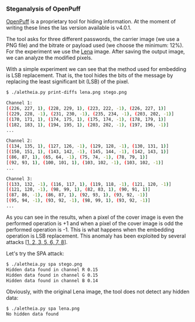 
### Steganalysis of OpenPuff

[OpenPuff](https://embeddedsw.net/OpenPuff_Steganography_Home.html) is a proprietary tool for hiding information. At the moment of writing these lines the las version available is v4.0.1.

The tool asks for three different passwords, the carrier image (we use a PNG file) and the bitrate or payload used (we choose the minimum: 12%). For the experiment we use the [Lena](https://daniellerch.me/images/lena.png) image. After saving the output image, we can analyze the modified pixels.

With a simple experiment we can see that the method used for embedding is LSB replacement. That is, the tool hides the bits of the message by replacing the least significant bit (LSB) of the pixel. 

```bash
$ ./aletheia.py print-diffs lena.png stego.png

Channel 1:                                                                                                                            
[(226, 227, 1), (228, 229, 1), (223, 222, -1), (226, 227, 1)] 
[(229, 228, -1), (231, 230, -1), (235, 234, -1), (203, 202, -1)] 
[(170, 171, 1), (174, 175, 1), (175, 174, -1), (178, 179, 1)]
[(182, 183, 1), (194, 195, 1), (203, 202, -1), (197, 196, -1)]
...

Channel 2:
[(134, 135, 1), (127, 126, -1), (129, 128, -1), (130, 131, 1)]
[(150, 151, 1), (143, 142, -1), (145, 144, -1), (142, 143, 1)]
[(86, 87, 1), (65, 64, -1), (75, 74, -1), (78, 79, 1)]
[(92, 93, 1), (100, 101, 1), (103, 102, -1), (103, 102, -1)]
...

Channel 3:
[(133, 132, -1), (116, 117, 1), (119, 118, -1), (121, 120, -1)]
[(121, 120, -1), (98, 99, 1), (82, 83, 1), (90, 91, 1)]
[(87, 86, -1), (86, 87, 1), (92, 93, 1), (93, 92, -1)]
[(95, 94, -1), (93, 92, -1), (98, 99, 1), (93, 92, -1)]
...
```


As you can see in the results, when a pixel of the cover image is even the performed operation is +1 and when a pixel of the cover image is odd the performed operation is -1. This is what happens when the embedding operation is LSB replacement. This anomaly has been exploited by several attacks [[1, 2, 3, 5, 6, 7, 8](/doc/REFERENCES.md)].

Let's try the SPA attack:

```bash
$ ./aletheia.py spa stego.png 
Hidden data found in channel R 0.15
Hidden data found in channel G 0.15
Hidden data found in channel B 0.14
```

Obviously, with the original Lena image, the tool does not detect any hidden data:

```bash
$ ./aletheia.py spa lena.png 
No hidden data found
```





